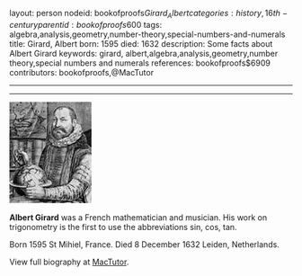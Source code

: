 layout: person
nodeid: bookofproofs$Girard_Albert
categories: history,16th-century
parentid: bookofproofs$600
tags: algebra,analysis,geometry,number-theory,special-numbers-and-numerals
title: Girard, Albert
born: 1595
died: 1632
description: Some facts about Albert Girard
keywords: girard, albert,algebra,analysis,geometry,number theory,special numbers and numerals
references: bookofproofs$6909
contributors: bookofproofs,@MacTutor

---


---

![Girard_Albert.jpg](https://github.com/bookofproofs/bookofproofs.github.io/blob/main/_sources/_assets/images/portraits/Girard_Albert.jpg?raw=true)

**Albert Girard** was a French mathematician and musician. His work on trigonometry is the first to use the abbreviations sin, cos, tan.

Born 1595 St Mihiel, France. Died 8 December 1632 Leiden, Netherlands.


View full biography at [MacTutor](https://mathshistory.st-andrews.ac.uk/Biographies/Girard_Albert/).